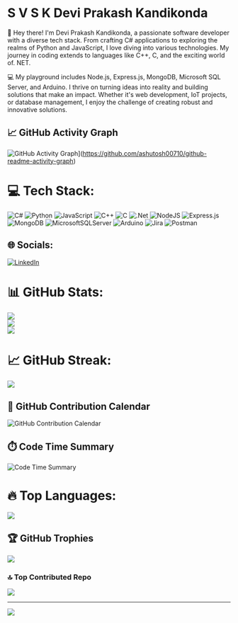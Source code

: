 # S V S K Devi Prakash Kandikonda
👋 Hey there! I'm Devi Prakash Kandikonda, a passionate software developer with a diverse tech stack. From crafting C# applications to exploring the realms of Python and JavaScript, I love diving into various technologies. My journey in coding extends to languages like C++, C, and the exciting world of. NET.

💻 My playground includes Node.js, Express.js, MongoDB, Microsoft SQL Server, and Arduino. I thrive on turning ideas into reality and building solutions that make an impact. Whether it's web development, IoT projects, or database management, I enjoy the challenge of creating robust and innovative solutions.

## 📈 GitHub Activity Graph

![GitHub Activity Graph](https://github-readme-activity-graph.vercel.app/graph?username=dprakash2101&bg_color=0b0909&color=0853e7&line=e00b0b&point=430dd9&area=true&hide_border=true)](https://github.com/ashutosh00710/github-readme-activity-graph)

# 💻 Tech Stack:
![C#](https://img.shields.io/badge/c%23-%23239120.svg?style=for-the-badge&logo=csharp&logoColor=white) ![Python](https://img.shields.io/badge/python-3670A0?style=for-the-badge&logo=python&logoColor=ffdd54) ![JavaScript](https://img.shields.io/badge/javascript-%23323330.svg?style=for-the-badge&logo=javascript&logoColor=%23F7DF1E) ![C++](https://img.shields.io/badge/c++-%2300599C.svg?style=for-the-badge&logo=c%2B%2B&logoColor=white) ![C](https://img.shields.io/badge/c-%2300599C.svg?style=for-the-badge&logo=c&logoColor=white) ![.Net](https://img.shields.io/badge/.NET-5C2D91?style=for-the-badge&logo=.net&logoColor=white) ![NodeJS](https://img.shields.io/badge/node.js-6DA55F?style=for-the-badge&logo=node.js&logoColor=white) ![Express.js](https://img.shields.io/badge/express.js-%23404d59.svg?style=for-the-badge&logo=express&logoColor=%2361DAFB) ![MongoDB](https://img.shields.io/badge/MongoDB-%234ea94b.svg?style=for-the-badge&logo=mongodb&logoColor=white) ![MicrosoftSQLServer](https://img.shields.io/badge/Microsoft%20SQL%20Server-CC2927?style=for-the-badge&logo=microsoft%20sql%20server&logoColor=white) ![Arduino](https://img.shields.io/badge/-Arduino-00979D?style=for-the-badge&logo=Arduino&logoColor=white) ![Jira](https://img.shields.io/badge/jira-%230A0FFF.svg?style=for-the-badge&logo=jira&logoColor=white) ![Postman](https://img.shields.io/badge/Postman-FF6C37?style=for-the-badge&logo=postman&logoColor=white)

## 🌐 Socials:
[![LinkedIn](https://img.shields.io/badge/LinkedIn-%230077B5.svg?logo=linkedin&logoColor=white)](https://linkedin.com/in/https://www.linkedin.com/in/s-v-s-k-devi-prakash-kandikonda-44a09b194/) 

# 📊 GitHub Stats:
![](https://github-readme-stats.vercel.app/api?username=dprakash2101&theme=dark&hide_border=false&include_all_commits=true&count_private=true)<br/>
![](https://github-readme-streak-stats.herokuapp.com/?user=dprakash2101&theme=dark&hide_border=false)<br/>
![](https://github-readme-stats.vercel.app/api/top-langs/?username=dprakash2101&theme=dark&hide_border=false&include_all_commits=true&count_private=true&layout=compact)

# 📈 GitHub Streak:
![](https://github-readme-streak-stats.herokuapp.com/?user=dprakash2101&theme=dark&hide_border=false&custom_title=GitHub%20Streak&layout=compact&theme=dark&hide_border=false&count_private=true)

## 📅 GitHub Contribution Calendar

![GitHub Contribution Calendar](https://ghchart.rshah.org/dprakash2101?theme=dark)


## ⏱️ Code Time Summary

![Code Time Summary](https://img.shields.io/endpoint?style=flat-square&url=https://codetime-api.datreks.com/badge/1443?logoColor=white%26project=%26recentMS=0%26showProject=false)



# 🔥 Top Languages:
![](https://github-readme-stats.vercel.app/api/top-langs/?username=dprakash2101&theme=dark&hide_border=false&include_all_commits=true&count_private=true&layout=compact&custom_title=Top%20Languages&card_width=300)





## 🏆 GitHub Trophies
![](https://github-profile-trophy.vercel.app/?username=dprakash2101&theme=nord&no-frame=false&no-bg=true&margin-w=4)

### 🔝 Top Contributed Repo
![](https://github-contributor-stats.vercel.app/api?username=dprakash2101&limit=5&theme=dark&combine_all_yearly_contributions=true)

---
[![](https://visitcount.itsvg.in/api?id=dprakash2101&icon=0&color=1)](https://visitcount.itsvg.in)

<!-- Proudly created with GPRM ( https://gprm.itsvg.in ) -->
